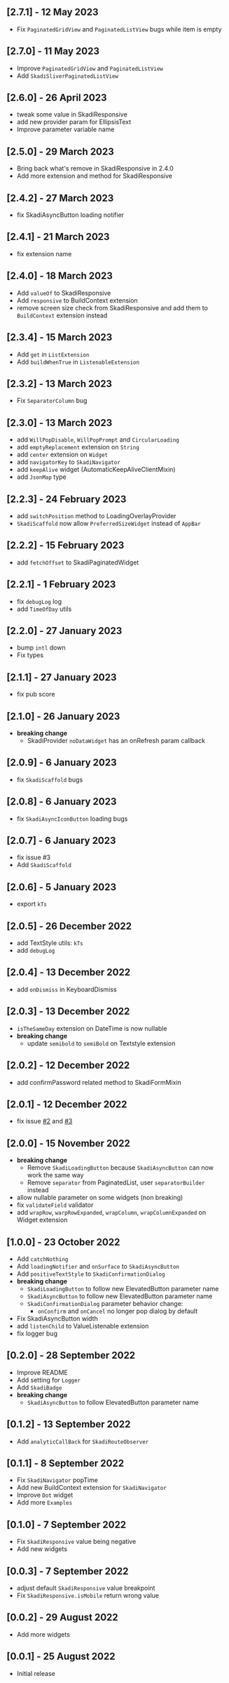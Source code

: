 ## [2.7.1] - 12 May 2023
- Fix `PaginatedGridView` and `PaginatedListView` bugs while item is empty

## [2.7.0] - 11 May 2023
- Improve `PaginatedGridView` and `PaginatedListView`
- Add `SkadiSliverPaginatedListView`

## [2.6.0] - 26 April 2023
- tweak some value in SkadiResponsive
- add new provider param for EllipsisText
- Improve parameter variable name

## [2.5.0] - 29 March 2023
- Bring back what's remove in SkadiResponsive in 2.4.0
- Add more extension and method for SkadiResponsive

## [2.4.2] - 27 March 2023
- fix SkadiAsyncButton loading notifier

## [2.4.1] - 21 March 2023
- fix extension name

## [2.4.0] - 18 March 2023
- Add `valueOf` to SkadiResponsive
- Add `responsive` to BuildContext extension
- remove screen size check from SkadiResponsive and add them to `BuildContext` extension instead

## [2.3.4] - 15 March 2023
- Add `get` in `ListExtension`
- Add `buildWhenTrue` in `ListenableExtension`

## [2.3.2] - 13 March 2023
- Fix `SeparatorColumn` bug

## [2.3.0] - 13 March 2023
- add `WillPopDisable`, `WillPopPrompt` and `CircularLoading`
- add `emptyReplacement` extension on `String`
- add `center` extension on `Widget`
- add `navigatorKey` to `SkadiNavigator`
- add `keepAlive` widget (AutomaticKeepAliveClientMixin)
- add `JsonMap` type

## [2.2.3] - 24 February 2023
- add `switchPosition` method to LoadingOverlayProvider
- `SkadiScaffold` now allow `PreferredSizeWidget` instead of `AppBar`

## [2.2.2] - 15 February 2023
- add `fetchOffset` to SkadiPaginatedWidget

## [2.2.1] - 1 February 2023
- fix `debugLog` log
- add `TimeOfDay` utils

## [2.2.0] - 27 January 2023
- bump `intl` down
- Fix types

## [2.1.1] - 27 January 2023
- fix pub score

## [2.1.0] - 26 January 2023
- **breaking change**
    - SkadiProvider `noDataWidget` has an onRefresh param callback

## [2.0.9] - 6 January 2023
- fix `SkadiScaffold` bugs

## [2.0.8] - 6 January 2023
- fix `SkadiAsyncIconButton` loading bugs

## [2.0.7] - 6 January 2023
- fix issue #3
- Add `SkadiScaffold`

## [2.0.6] - 5 January 2023
- export `kTs`

## [2.0.5] - 26 December 2022
- add TextStyle utils: `kTs`
- add `debugLog`
## [2.0.4] - 13 December 2022
- add `onDismiss` in KeyboardDismiss

## [2.0.3] - 13 December 2022
- `isTheSameDay` extension on DateTime is now nullable
- **breaking change**
    - update `semibold` to `semiBold` on Textstyle extension

## [2.0.2] - 12 December 2022
- add confirmPassword related method to SkadiFormMixin

## [2.0.1] - 12 December 2022
- fix issue [#2](https://github.com/lynical-software/skadi/issues/2) and [#3](https://github.com/lynical-software/skadi/issues/3)

## [2.0.0] - 15 November 2022

- **breaking change**
    - Remove `SkadiLoadingButton` because `SkadiAsyncButton` can now work the same way
    - Remove `separator` from PaginatedList, user `separatorBuilder` instead
- allow nullable parameter on some widgets (non breaking)
- fix `validateField` validator
- add `wrapRow`, `warpRowExpanded`, `wrapColumn`, `wrapColumnExpanded` on Widget extension

## [1.0.0] - 23 October 2022

- Add `catchNothing`
- Add `loadingNotifier` and `onSurface` to `SkadiAsyncButton`
- Add `positiveTextStyle` to `SkadiConfirmationDialog`
- **breaking change**
    - `SkadiLoadingButton` to follow new ElevatedButton parameter name
    - `SkadiAsyncButton` to follow new ElevatedButton parameter name
    - `SkadiConfirmationDialog` parameter behavior change:
      - `onConfirm` and `onCancel` no longer pop dialog by default
- Fix SkadiAsyncButton width
- add `listenChild` to ValueListenable extension
- fix logger bug
## [0.2.0] - 28 September 2022

- Improve README
- Add setting for `Logger`
- Add `SkadiBadge`
- **breaking change**
    - `SkadiAsyncButton` to follow ElevatedButton parameter name

## [0.1.2] - 13 September 2022

- Add `analyticCallBack` for `SkadiRouteObserver`

## [0.1.1] - 8 September 2022

- Fix `SkadiNavigator` popTime
- Add new BuildContext extension for `SkadiNavigator`
- Improve `Dot` widget
- Add more `Examples`

## [0.1.0] - 7 September 2022

- Fix `SkadiResponsive` value being negative
- Add new widgets

## [0.0.3] - 7 September 2022

- adjust default `SkadiResponsive` value breakpoint
- Fix `SkadiResponsive.isMobile` return wrong value

## [0.0.2] - 29 August 2022

- Add more widgets

## [0.0.1] - 25 August 2022

- Initial release